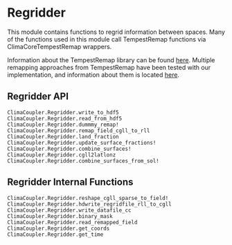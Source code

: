 # Regridder

This module contains functions to regrid information between spaces.
Many of the functions used in this module call TempestRemap functions
via ClimaCoreTempestRemap wrappers.

Information about the TempestRemap library can be found [here](https://github.com/ClimateGlobalChange/tempestremap).
Multiple remapping approaches from TempestRemap have been tested with our
implementation, and information about them is located [here](https://github.com/CliMA/ClimaCoupler.jl/wiki/ClimaCoupler-Lessons-Learned).

## Regridder API

```@docs
ClimaCoupler.Regridder.write_to_hdf5
ClimaCoupler.Regridder.read_from_hdf5
ClimaCoupler.Regridder.dummmy_remap!
ClimaCoupler.Regridder.remap_field_cgll_to_rll
ClimaCoupler.Regridder.land_fraction
ClimaCoupler.Regridder.update_surface_fractions!
ClimaCoupler.Regridder.combine_surfaces!
ClimaCoupler.Regridder.cgll2latlonz
ClimaCoupler.Regridder.combine_surfaces_from_sol!
```


## Regridder Internal Functions

```@docs
ClimaCoupler.Regridder.reshape_cgll_sparse_to_field!
ClimaCoupler.Regridder.hdwrite_regridfile_rll_to_cgll
ClimaCoupler.Regridder.write_datafile_cc
ClimaCoupler.Regridder.binary_mask
ClimaCoupler.Regridder.read_remapped_field
ClimaCoupler.Regridder.get_coords
ClimaCoupler.Regridder.get_time
```